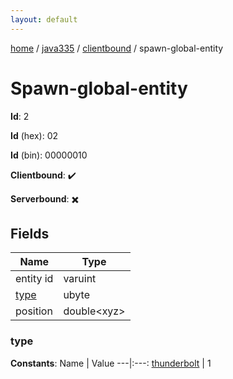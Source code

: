 ```yaml
---
layout: default
---
```


[home](/)  /  [java335](/protocol/java335)  /  [clientbound](/protocol/java335/clientbound)  /  spawn-global-entity

# Spawn-global-entity

**Id**: 2

**Id** (hex): 02

**Id** (bin): 00000010

**Clientbound**: ✔️

**Serverbound**: ✖️

## Fields

Name | Type
---|---
entity id | varuint
[type](#type) | ubyte
position | double&lt;xyz&gt;

### type

**Constants**:
Name | Value
---|:---:
[thunderbolt](type_thunderbolt) | 1

